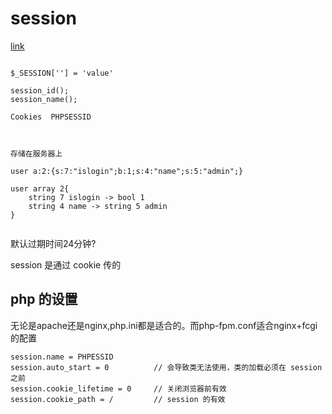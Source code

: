 
# session

[link](https://www.bilibili.com/video/BV1FN411R7ta?spm_id_from=333.880.my_history.page.click)

```

$_SESSION[''] = 'value'

session_id();
session_name();

Cookies  PHPSESSID  



存储在服务器上

user a:2:{s:7:"islogin";b:1;s:4:"name";s:5:"admin";}

user array 2{
    string 7 islogin -> bool 1
    string 4 name -> string 5 admin
}


```

默认过期时间24分钟?

session 是通过 cookie 传的


## php 的设置

无论是apache还是nginx,php.ini都是适合的。而php-fpm.conf适合nginx+fcgi的配置

    session.name = PHPESSID
    session.auto_start = 0          // 会导致类无法使用，类的加载必须在 session 之前
    session.cookie_lifetime = 0     // 关闭浏览器前有效
    session.cookie_path = /         // session 的有效

